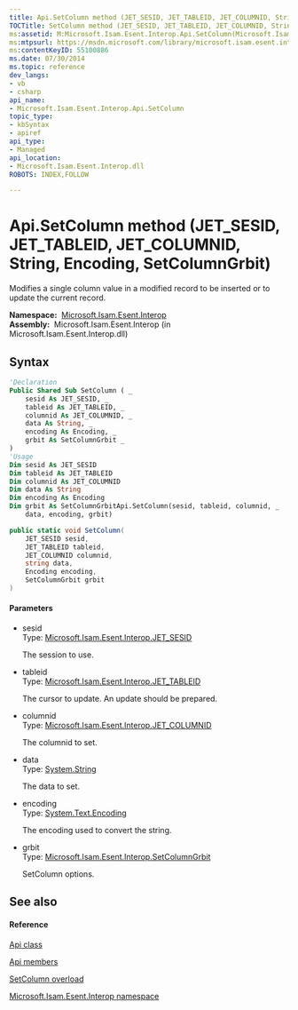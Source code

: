 ```yaml
---
title: Api.SetColumn method (JET_SESID, JET_TABLEID, JET_COLUMNID, String, Encoding, SetColumnGrbit)
TOCTitle: SetColumn method (JET_SESID, JET_TABLEID, JET_COLUMNID, String, Encoding, SetColumnGrbit)
ms:assetid: M:Microsoft.Isam.Esent.Interop.Api.SetColumn(Microsoft.Isam.Esent.Interop.JET_SESID,Microsoft.Isam.Esent.Interop.JET_TABLEID,Microsoft.Isam.Esent.Interop.JET_COLUMNID,System.String,System.Text.Encoding,Microsoft.Isam.Esent.Interop.SetColumnGrbit)
ms:mtpsurl: https://msdn.microsoft.com/library/microsoft.isam.esent.interop.api.setcolumn(v=EXCHG.10)
ms:contentKeyID: 55100886
ms.date: 07/30/2014
ms.topic: reference
dev_langs:
- vb
- csharp
api_name: 
- Microsoft.Isam.Esent.Interop.Api.SetColumn
topic_type: 
- kbSyntax
- apiref
api_type: 
- Managed
api_location: 
- Microsoft.Isam.Esent.Interop.dll
ROBOTS: INDEX,FOLLOW

---
```


# Api.SetColumn method (JET_SESID, JET_TABLEID, JET_COLUMNID, String, Encoding, SetColumnGrbit)

Modifies a single column value in a modified record to be inserted or to update the current record.

**Namespace:**  [Microsoft.Isam.Esent.Interop](./microsoft.isam.esent.interop-namespace.md)  
**Assembly:**  Microsoft.Isam.Esent.Interop (in Microsoft.Isam.Esent.Interop.dll)

## Syntax

``` vb
'Declaration
Public Shared Sub SetColumn ( _
    sesid As JET_SESID, _
    tableid As JET_TABLEID, _
    columnid As JET_COLUMNID, _
    data As String, _
    encoding As Encoding, _
    grbit As SetColumnGrbit _
)
'Usage
Dim sesid As JET_SESID
Dim tableid As JET_TABLEID
Dim columnid As JET_COLUMNID
Dim data As String
Dim encoding As Encoding
Dim grbit As SetColumnGrbitApi.SetColumn(sesid, tableid, columnid, _
    data, encoding, grbit)
```

``` csharp
public static void SetColumn(
    JET_SESID sesid,
    JET_TABLEID tableid,
    JET_COLUMNID columnid,
    string data,
    Encoding encoding,
    SetColumnGrbit grbit
)
```

#### Parameters

  - sesid  
    Type: [Microsoft.Isam.Esent.Interop.JET_SESID](./jet-sesid-structure.md)  
    
    The session to use.

<!-- end list -->

  - tableid  
    Type: [Microsoft.Isam.Esent.Interop.JET_TABLEID](./jet-tableid-structure.md)  
    
    The cursor to update. An update should be prepared.

<!-- end list -->

  - columnid  
    Type: [Microsoft.Isam.Esent.Interop.JET_COLUMNID](./jet-columnid-structure.md)  
    
    The columnid to set.

<!-- end list -->

  - data  
    Type: [System.String](/dotnet/api/system.string)  
    
    The data to set.

<!-- end list -->

  - encoding  
    Type: [System.Text.Encoding](/dotnet/api/system.text.encoding)  
    
    The encoding used to convert the string.

<!-- end list -->

  - grbit  
    Type: [Microsoft.Isam.Esent.Interop.SetColumnGrbit](./setcolumngrbit-enumeration.md)  
    
    SetColumn options.

## See also

#### Reference

[Api class](./api-class.md)

[Api members](./api-members.md)

[SetColumn overload](./api.setcolumn-method.md)

[Microsoft.Isam.Esent.Interop namespace](./microsoft.isam.esent.interop-namespace.md)